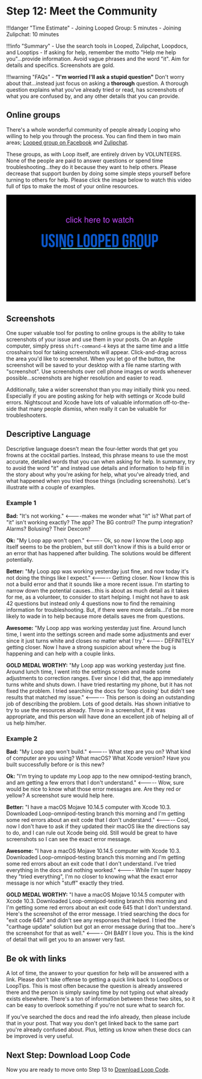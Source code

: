 # Step 12: Meet the Community

!!!danger "Time Estimate"
    - Joining Looped Group: 5 minutes
    - Joining Zulipchat: 10 minutes

!!!info "Summary"
    - Use the search tools in Looped, Zulipchat, Loopdocs, and Looptips
    - If asking for help, remember the motto "Help me help you"...provide information. Avoid vague phrases and the word "it". Aim for details and specifics. Screenshots are gold.

!!!warning "FAQs"
    - **"I'm worried I'll ask a stupid question"** Don't worry about that...instead just focus on asking a **thorough** question. A thorough question explains what you've already tried or read, has screenshots of what you are confused by, and any other details that you can provide.

## Online groups

There's a whole wonderful community of people already Looping who willing to help you through the process. You can find them in two main areas; [Looped group on Facebook](https://www.facebook.com/groups/TheLoopedGroup/?fref=nf) and [Zulipchat](https://loop.zulipchat.com).

These groups, as with Loop itself, are entirely driven by VOLUNTEERS. None of the people are paid to answer questions or spend time troubleshooting...they do it because they want to help others. Please decrease that support burden by doing some simple steps yourself before turning to others for help. Please click the image below to watch this video full of tips to make the most of your online resources.

[![img/looped-group.png](img/looped-group.png)](https://youtu.be/_vSN6C-Uo04)

## Screenshots

One super valuable tool for posting to online groups is the ability to take screenshots of your issue and use them in your posts. On an Apple computer, simply press `shift-command-4` keys at the same time and a little crosshairs tool for taking screenshots will appear. Click-and-drag across the area you'd like to screenshot. When you let go of the button, the screenshot will be saved to your desktop with a file name starting with "screenshot". Use screenshots over cell phone images or words whenever possible...screenshots are higher resolution and easier to read.

Additionally, take a wider screenshot than you may initially think you need. Especially if you are posting asking for help with settings or Xcode build errors. Nightscout and Xcode have lots of valuable information off-to-the-side that many people dismiss, when really it can be valuable for troubleshooters.

## Descriptive Language

Descriptive language doesn't mean the four-letter words that get you frowns at the cocktail parties. Instead, this phrase means to use the most accurate, detailed words that you can when asking for help. In summary, try to avoid the word "it" and instead use details and information to help fill in the story about why you're asking for help, what you've already tried, and what happened when you tried those things (including screenshots). Let's illustrate with a couple of examples.

### Example 1

**Bad:** "It's not working." <----makes me wonder what "it" is? What part of "it" isn't working exactly? The app? The BG control? The pump integration? Alarms? Bolusing? Their Dexcom?

**Ok:** "My Loop app won't open." <---- Ok, so now I know the Loop app itself seems to be the problem, but still don't know if this is a build error or an error that has happened after building. The solutions would be different potentially.

**Better:** "My Loop app was working yesterday just fine, and now today it's not doing the things like I expect." <----- Getting closer. Now I know this is not a build error and that it sounds like a more recent issue. I'm starting to narrow down the potential causes...this is about as much detail as it takes for me, as a volunteer, to consider to start helping. I might not have to ask 42 questions but instead only 4 questions now to find the remaining information for troubleshooting. But, if there were more details...I'd be more likely to wade in to help because more details saves me from questions.

**Awesome:** "My Loop app was working yesterday just fine. Around lunch time, I went into the settings screen and made some adjustments and ever since it just turns white and closes no matter what I try." <---- DEFINITELY getting closer. Now I have a strong suspicion about where the bug is happening and can help with a couple links.

**GOLD MEDAL WORTHY:** "My Loop app was working yesterday just fine. Around lunch time, I went into the settings screen and made some adjustments to correction ranges. Ever since I did that, the app immediately turns white and shuts down. I have tried restarting my phone, but it has not fixed the problem. I tried searching the docs for 'loop closing' but didn't see results that matched my issue." <----- This person is doing an outstanding job of describing the problem. Lots of good details. Has shown initiative to try to use the resources already. Throw in a screenshot, if it was appropriate, and this person will have done an excellent job of helping all of us help him/her.

### Example 2

**Bad:** "My Loop app won't build." <----- What step are you on? What kind of computer are you using? What macOS? What Xcode version? Have you built successfully before or is this new?

**Ok:** "I'm trying to update my Loop app to the new omnipod-testing branch, and am getting a few errors that I don't understand." <----- Wow, sure would be nice to know what those error messages are. Are they red or yellow? A screenshot sure would help here.

**Better:** "I have a macOS Mojave 10.14.5 computer with Xcode 10.3. Downloaded Loop-omnipod-testing branch this morning and I'm getting some red errors about an exit code that I don't understand." <----- Cool, now I don't have to ask if they updated their macOS like the directions say to do, and I can rule out Xcode being old. Still would be great to have screenshots so I can see the exact error message.

**Awesome:** "I have a macOS Mojave 10.14.5 computer with Xcode 10.3. Downloaded Loop-omnipod-testing branch this morning and I'm getting some red errors about an exit code that I don't understand. I've tried everything in the docs and nothing worked." <---- While I'm super happy they "tried everything", I'm no closer to knowing what the exact error message is nor which "stuff" exactly they tried.

**GOLD MEDAL WORTHY:** "I have a macOS Mojave 10.14.5 computer with Xcode 10.3. Downloaded Loop-omnipod-testing branch this morning and I'm getting some red errors about an exit code 645 that I don't understand. Here's the screenshot of the error message. I tried searching the docs for "exit code 645" and didn't see any responses that helped. I tried the "carthage update" solution but got an error message during that too...here's the screenshot for that as well." <---- OH BABY I love you. This is the kind of detail that will get you to an answer very fast.

## Be ok with links

A lot of time, the answer to your question for help will be answered with a link. Please don't take offense to getting a quick link back to LoopDocs or LoopTips. This is most often because the question is already answered there and the person is simply saving time by not typing out what already exists elsewhere.  There's a ton of information between these two sites, so it can be easy to overlook something if you're not sure what to search for.

If you've searched the docs and read the info already, then please include that in your post. That way you don't get linked back to the same part you're already confused about. Plus, letting us know when these docs can be improved is very useful.

## Next Step: Download Loop Code

Now you are ready to move onto Step 13 to [Download Loop Code](step13.md).
